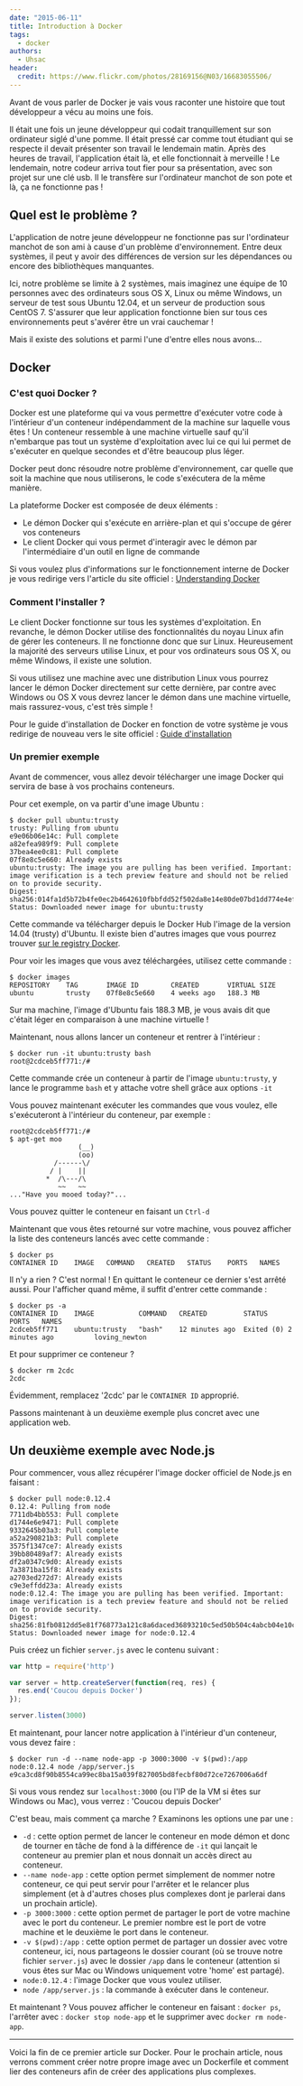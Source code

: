 ```yaml
---
date: "2015-06-11"
title: Introduction à Docker
tags:
  - docker
authors:
  - Uhsac
header:
  credit: https://www.flickr.com/photos/28169156@N03/16683055506/
---
```


Avant de vous parler de Docker je vais vous raconter une histoire que tout
développeur a vécu au moins une fois.

Il était une fois un jeune développeur qui codait tranquillement sur son
ordinateur siglé d'une pomme. Il était pressé car comme tout étudiant qui se
respecte il devait présenter son travail le lendemain matin. Après des heures de
travail, l'application était là, et elle fonctionnait à merveille ! Le
lendemain, notre codeur arriva tout fier pour sa présentation, avec son projet
sur une clé usb. Il le transfère sur l'ordinateur manchot de son pote et là, ça
ne fonctionne pas !

## Quel est le problème ?

L'application de notre jeune développeur ne fonctionne pas sur l'ordinateur
manchot de son ami à cause d'un problème d'environnement. Entre deux systèmes, il
peut y avoir des différences de version sur les dépendances ou encore des
bibliothèques manquantes.

Ici, notre problème se limite à 2 systèmes, mais imaginez une équipe de 10
personnes avec des ordinateurs sous OS X, Linux ou même Windows, un serveur de
test sous Ubuntu 12.04, et un serveur de production sous CentOS 7.
S'assurer que leur application fonctionne bien sur tous ces environnements peut 
s'avérer être un vrai cauchemar !

Mais il existe des solutions et parmi l'une d'entre elles nous avons...

## Docker

### C'est quoi Docker ?

Docker est une plateforme qui va vous permettre d'exécuter votre code à
l'intérieur d'un conteneur indépendamment de la machine sur laquelle vous êtes !
Un conteneur ressemble à une machine virtuelle sauf qu'il n'embarque pas tout un
système d'exploitation avec lui ce qui lui permet de s'exécuter en quelque
secondes et d'être beaucoup plus léger.

Docker peut donc résoudre notre problème d'environnement, car quelle que soit la
machine que nous utiliserons, le code s'exécutera de la même manière.

La plateforme Docker est composée de deux éléments :
- Le démon Docker qui s'exécute en arrière-plan et qui s'occupe de gérer vos
conteneurs
- Le client Docker qui vous permet d'interagir avec le démon par l'intermédiaire
d'un outil en ligne de commande

Si vous voulez plus d'informations sur le fonctionnement interne de Docker je
vous redirige vers l'article du site officiel : [Understanding
Docker](https://docs.docker.com/introduction/understanding-docker)

### Comment l'installer ?

Le client Docker fonctionne sur tous les systèmes d'exploitation. En revanche, 
le démon Docker utilise des fonctionnalités du noyau Linux afin de gérer
les conteneurs. Il ne fonctionne donc que sur Linux. Heureusement la majorité des
serveurs utilise Linux, et pour vos ordinateurs sous OS X, ou même Windows, il
existe une solution.

Si vous utilisez une machine avec une distribution Linux vous pourrez lancer le
démon Docker directement sur cette dernière, par contre avec Windows ou OS X
vous devrez lancer le démon dans une machine virtuelle, mais rassurez-vous,
c'est très simple !

Pour le guide d'installation de Docker en fonction de votre système je vous
redirige de nouveau vers le site officiel : [Guide
d'installation](https://docs.docker.com/installation/#installation)

### Un premier exemple

Avant de commencer, vous allez devoir télécharger une image Docker qui servira
de base à vos prochains conteneurs.

Pour cet exemple, on va partir d'une image Ubuntu :
```console
$ docker pull ubuntu:trusty
trusty: Pulling from ubuntu
e9e06b06e14c: Pull complete
a82efea989f9: Pull complete
37bea4ee0c81: Pull complete
07f8e8c5e660: Already exists
ubuntu:trusty: The image you are pulling has been verified. Important: image verification is a tech preview feature and should not be relied on to provide security.
Digest: sha256:014fa1d5b72b4fe0ec2b4642610fbbfdd52f502da8e14e80de07bd1dd774e4ef
Status: Downloaded newer image for ubuntu:trusty
```

Cette commande va télécharger depuis le Docker Hub l'image de la version 14.04
(trusty) d'Ubuntu. Il existe bien d'autres images que vous pourrez trouver
[sur le registry Docker](https://registry.hub.docker.com).

Pour voir les images que vous avez téléchargées, utilisez cette commande :

```console
$ docker images
REPOSITORY    TAG       IMAGE ID        CREATED       VIRTUAL SIZE
ubuntu        trusty    07f8e8c5e660    4 weeks ago   188.3 MB
```

Sur ma machine, l'image d'Ubuntu fais 188.3 MB, je vous avais dit que c'était
léger en comparaison à une machine virtuelle !

Maintenant, nous allons lancer un conteneur et rentrer à l'intérieur :

```console
$ docker run -it ubuntu:trusty bash
root@2cdceb5ff771:/#
```

Cette commande crée un conteneur à partir de l'image `ubuntu:trusty`, y lance le
programme `bash` et y attache votre shell grâce aux options `-it`

Vous pouvez maintenant exécuter les commandes que vous voulez, elle
s'exécuteront à l'intérieur du conteneur, par exemple :

```console
root@2cdceb5ff771:/# 
$ apt-get moo
                 (__)
                 (oo)
           /------\/
          / |    ||
         *  /\---/\
            ~~   ~~
..."Have you mooed today?"...
```

Vous pouvez quitter le conteneur en faisant un `Ctrl-d`

Maintenant que vous êtes retourné sur votre machine, vous pouvez afficher la
liste des conteneurs lancés avec cette commande :

```console
$ docker ps
CONTAINER ID    IMAGE   COMMAND   CREATED   STATUS    PORTS   NAMES
```

Il n'y a rien ? C'est normal ! En quittant le conteneur ce dernier s'est arrêté
aussi. Pour l'afficher quand même, il suffit d'entrer cette commande :

```console
$ docker ps -a
CONTAINER ID    IMAGE           COMMAND   CREATED         STATUS                    PORTS   NAMES
2cdceb5ff771    ubuntu:trusty   "bash"    12 minutes ago  Exited (0) 2 minutes ago          loving_newton
```

Et pour supprimer ce conteneur ?

```console
$ docker rm 2cdc
2cdc
```

Évidemment, remplacez '2cdc' par le `CONTAINER ID` approprié.

Passons maintenant à un deuxième exemple plus concret avec une application web.

## Un deuxième exemple avec Node.js

Pour commencer, vous allez récupérer l'image docker officiel de Node.js en
faisant :

```console
$ docker pull node:0.12.4
0.12.4: Pulling from node
7711db4bb553: Pull complete
d1744e6e9471: Pull complete
9332645b03a3: Pull complete
a52a290821b3: Pull complete
3575f1347ce7: Already exists
39bb80489af7: Already exists
df2a0347c9d0: Already exists
7a3871ba15f8: Already exists
a2703ed272d7: Already exists
c9e3effdd23a: Already exists
node:0.12.4: The image you are pulling has been verified. Important: image verification is a tech preview feature and should not be relied on to provide security.
Digest: sha256:81fb0812dd5e81f768773a121c8a6daced36893210c5ed50b504c4abcb04e10c
Status: Downloaded newer image for node:0.12.4
```

Puis créez un fichier `server.js` avec le contenu suivant :

```js
var http = require('http')

var server = http.createServer(function(req, res) {
  res.end('Coucou depuis Docker')
});

server.listen(3000)
```

Et maintenant, pour lancer notre application à l'intérieur d'un conteneur, vous
devez faire :

```console
$ docker run -d --name node-app -p 3000:3000 -v $(pwd):/app node:0.12.4 node /app/server.js
e9ca3cd8f90b8554ca99ec8ba15a039f827005bd8fecbf80d72ce7267006a6df
```

Si vous vous rendez sur `localhost:3000` (ou l'IP de la VM si êtes sur Windows
ou Mac), vous verrez : 'Coucou depuis Docker'

C'est beau, mais comment ça marche ? Examinons les options une par une :

- `-d` : cette option permet de lancer le conteneur en mode démon et donc de
tourner en tâche de fond à la différence de `-it` qui lançait le conteneur au
premier plan et nous donnait un accès direct au conteneur.
- `--name node-app` : cette option permet simplement de nommer notre conteneur,
ce qui peut servir pour l'arrêter et le relancer plus simplement (et à d'autres
choses plus complexes dont je parlerai dans un prochain article).
- `-p 3000:3000` : cette option permet de partager le port de votre machine avec
le port du conteneur. Le premier nombre est le port de votre machine et le
deuxième le port dans le conteneur.
- `-v $(pwd):/app` : cette option permet de partager un dossier avec votre
conteneur, ici, nous partageons le dossier courant (où se trouve notre fichier
`server.js`) avec le dossier `/app` dans le conteneur (attention si vous êtes
sur Mac ou Windows uniquement votre 'home' est partagé).
- `node:0.12.4` : l'image Docker que vous voulez utiliser.
- `node /app/server.js` : la commande à exécuter dans le conteneur.

Et maintenant ? Vous pouvez afficher le conteneur en faisant : `docker ps`, l'arrêter 
avec : `docker stop node-app` et le supprimer avec `docker rm node-app`.

-----

Voici la fin de ce premier article sur Docker. Pour le prochain article, nous
verrons comment créer notre propre image avec un Dockerfile et comment lier des
conteneurs afin de créer des applications plus complexes.
